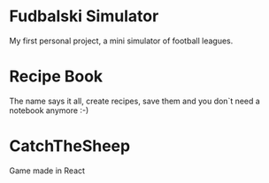 # Fudbalski Simulator
My first personal project, a mini simulator of football leagues. 
# Recipe Book
The name says it all, create recipes, save them and you don`t need a notebook anymore :-)
# CatchTheSheep
Game made in React
